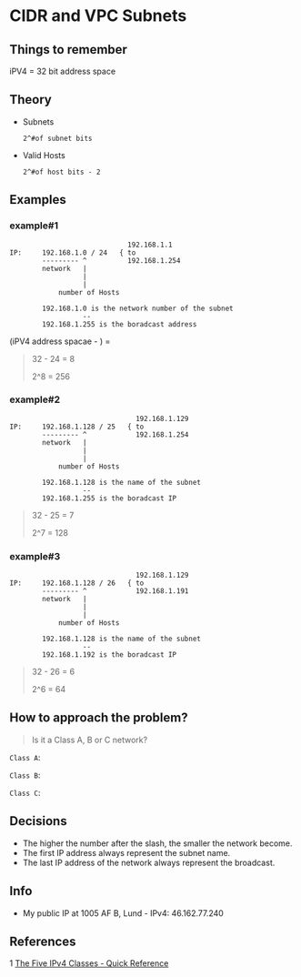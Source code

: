 # CIDR and VPC Subnets

## Things to remember

iPV4 = 32 bit address space

## Theory

- Subnets
  ```
  2^#of subnet bits
  ```
- Valid Hosts
  ```
  2^#of host bits - 2
  ```

## Examples

### example#1
```
                             192.168.1.1   
IP:     192.168.1.0 / 24   { to
        --------- ^          192.168.1.254
        network   |
                  |
                  |
            number of Hosts

        192.168.1.0 is the network number of the subnet
                  --
        192.168.1.255 is the boradcast address
```

(iPV4 address spacae - ) = 

> 32 - 24 = 8
> 
> 2^8 = 256

### example#2
```
                               192.168.1.129   
IP:     192.168.1.128 / 25   { to
        --------- ^            192.168.1.254
        network   |
                  |
                  |
            number of Hosts

        192.168.1.128 is the name of the subnet
                  --
        192.168.1.255 is the boradcast IP
```

> 32 - 25 = 7
> 
> 2^7 = 128

### example#3
```
                               192.168.1.129   
IP:     192.168.1.128 / 26   { to
        --------- ^            192.168.1.191
        network   |
                  |
                  |
            number of Hosts

        192.168.1.128 is the name of the subnet
                  --
        192.168.1.192 is the boradcast IP
```

> 32 - 26 = 6
> 
> 2^6 = 64


## How to approach the problem?

> Is it a Class A, B or C network?

`Class A`: 

`Class B`: 

`Class C`: 


## Decisions

- The higher the number after the slash, the smaller the network become.
- The first IP address always represent the subnet name.
- The last IP address of the network always represent the broadcast.


## Info
- My public IP at 1005 AF B, Lund - IPv4: 46.162.77.240

## References
1 [The Five IPv4 Classes - Quick Reference](https://www.meridianoutpost.com/resources/articles/IP-classes.php)